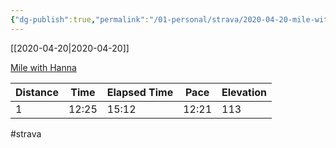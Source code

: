 ```yaml
---
{"dg-publish":true,"permalink":"/01-personal/strava/2020-04-20-mile-with-hanna/"}
---
```



[[2020-04-20\|2020-04-20]]

[Mile with Hanna](https://www.strava.com/activities/3332086479)

| Distance | Time  | Elapsed Time | Pace  | Elevation |
| -------- | ----- | ------------ | ----- | --------- |
| 1        | 12:25 | 15:12        | 12:21 | 113       |




#strava
